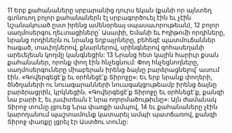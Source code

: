11 Երբ քահանաները սրբարանից դուրս եկան (քանի որ այնտեղ գտնուող բոլոր քահանաներն էլ սրբագործուել էին եւ չէին նշանակուած ըստ իրենց ամենօրեայ սպասաւորութեան), 12 բոլոր սաղմոսերգու ղեւտացիները՝ Ասափի, Եմանի եւ Իդիթոմի որդիները, նրանց որդիներն ու նրանց եղբայրները, բեհեզէ պատմուճաններ հագած, տաւիղներով, քնարներով, սրինգներով զոհասեղանի արեւելեան կողմը կանգնեցին: 13 Նրանց հետ կային հարիւր քսան քահանաներ, որոնք փող էին հնչեցնում: Փող հնչեցնողները, սաղմոսերգուները միաբերան իրենց ձայնը բարձրացնելով՝ ասում էին. «Գովերգեցէ՛ք եւ օրհնեցէ՛ք Տիրոջը»: Եւ երբ նրանք փողերի, ծնծղաների ու նուագարանների նուագակցութեամբ իրենց ձայնը բարձրացրին, կրկնեցին. «Գովերգեցէ՛ք Տիրոջը եւ օրհնեցէ՛ք, քանզի նա բարի է, եւ յաւիտեան է նրա ողորմածութիւնը»: Այն ժամանակ Տիրոջ տունը լցուեց Նրա փառքի ամպով, 14 եւ քահանաները չէին կարողանում պաշտամունք կատարել ամպի պատճառով, քանզի Տիրոջ փառքը լցրել էր Աստծու տունը:
